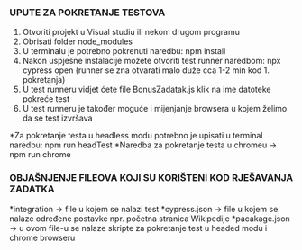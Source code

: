 ### UPUTE ZA POKRETANJE TESTOVA

1. Otvoriti projekt u Visual studiu ili nekom drugom programu
2. Obrisati folder node_modules
3. U terminalu je potrebno pokrenuti naredbu: npm install
4. Nakon uspješne instalacije možete otvoriti test runner naredbom: npx cypress open (runner se zna otvarati malo duže cca 1-2 min kod 1. pokretanja)
5. U test runneru vidjet ćete file BonusZadatak.js klik na ime datoteke pokreće test
6. U test runneru je također moguće i mijenjanje browsera u kojem želimo da se test izvršava

*Za pokretanje testa u headless modu potrebno je upisati u terminal naredbu: npm run headTest
*Naredba za pokretanje testa u chromeu -> npm run chrome


### OBJAŠNJENJE FILEOVA KOJI SU KORIŠTENI KOD RJEŠAVANJA ZADATKA

*integration -> file u kojem se nalazi test
*cypress.json -> file u kojem se nalaze određene postavke npr. početna stranica Wikipedije
*pacakage.json -> u ovom file-u se nalaze skripte za pokretanje test u headed modu i chrome browseru

